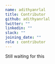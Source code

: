 ```yaml
---
name: adithyanrlal
title: Contributor
github: adithyanrlal
twitter: ""
linkedin: ""
slack: ""
joining_date: ""
role : contributor
---
```


Still waiting for this
